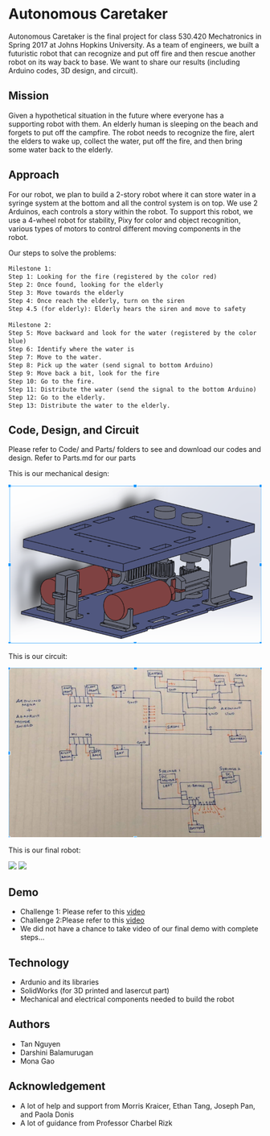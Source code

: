 # Autonomous Caretaker

Autonomous Caretaker is the final project for class 530.420 Mechatronics in Spring 2017 at Johns Hopkins University. As a team of engineers, we built a futuristic robot that can recognize and put off fire and then rescue another robot on its way back to base. We want to share our results (including Arduino codes, 3D design, and circuit).

## Mission
Given a hypothetical situation in the future where everyone has a supporting robot with them. An elderly human is sleeping on the beach and forgets to put off the campfire. The robot needs to recognize the fire, alert the elders to wake up, collect the water, put off the fire, and then bring some water back to the elderly. 

## Approach
For our robot, we plan to build a 2-story robot where it can store water in a syringe system at the bottom and all the control system is on top. We use 2 Arduinos, each controls a story within the robot. To support this robot, we use a 4-wheel robot for stability, Pixy for color and object recognition, various types of motors to control different moving components in the robot.

Our steps to solve the problems:

    Milestone 1: 
    Step 1: Looking for the fire (registered by the color red)
    Step 2: Once found, looking for the elderly
    Step 3: Move towards the elderly
    Step 4: Once reach the elderly, turn on the siren
    Step 4.5 (for elderly): Elderly hears the siren and move to safety

    Milestone 2:
    Step 5: Move backward and look for the water (registered by the color blue)
    Step 6: Identify where the water is
    Step 7: Move to the water.
    Step 8: Pick up the water (send signal to bottom Arduino)
    Step 9: Move back a bit, look for the fire
    Step 10: Go to the fire.
    Step 11: Distribute the water (send the signal to the bottom Arduino)
    Step 12: Go to the elderly.
    Step 13: Distribute the water to the elderly.
  
## Code, Design, and Circuit
Please refer to Code/ and Parts/ folders to see and download our codes and design. Refer to Parts.md for our parts

This is our mechanical design:
<p>
<img src="https://github.com/tannnguyen/Autonomous-Caretaker/blob/master/Photos_and_Videos/mechanical.png">
</p>

This is our circuit:
<p>
<img src="https://github.com/tannnguyen/Autonomous-Caretaker/blob/master/Photos_and_Videos/circuit.png">
</p>
This is our final robot:
<p>
<img src="https://github.com/tannnguyen/Autonomous-Caretaker/blob/master/Photos_and_Videos/robot1.jpeg">
<img src="https://github.com/tannnguyen/Autonomous-Caretaker/blob/master/Photos_and_Videos/robot2.jpeg">
</p>

## Demo
* Challenge 1: Please refer to this [video](https://github.com/tannnguyen/Autonomous-Caretaker/blob/master/Photos_and_Videos/challenge1_robot.mp4)
* Challenge 2:Please refer to this [video](https://github.com/tannnguyen/Autonomous-Caretaker/blob/master/Photos_and_Videos/challenge2.mp4)
* We did not have a chance to take video of our final demo with complete steps...

## Technology
* Ardunio and its libraries
* SolidWorks (for 3D printed and lasercut part)
* Mechanical and electrical components needed to build the robot

## Authors
* Tan Nguyen
* Darshini Balamurugan
* Mona Gao

## Acknowledgement
* A lot of help and support from Morris Kraicer, Ethan Tang, Joseph Pan, and Paola Donis
* A lot of guidance from Professor Charbel Rizk
